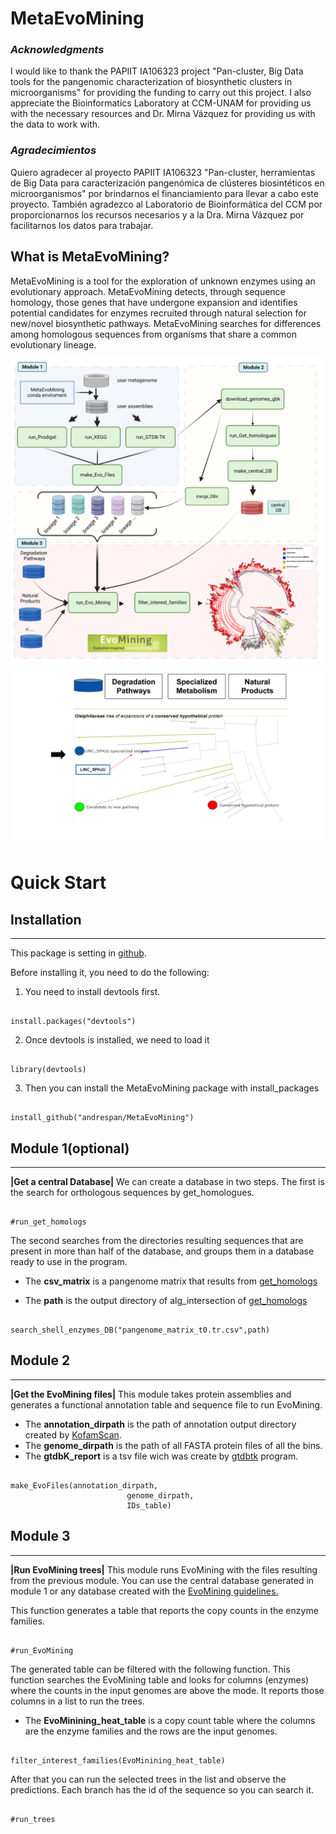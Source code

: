 
# MetaEvoMining

### *Acknowledgments*
I would like to thank the PAPIIT IA106323 project "Pan-cluster, Big Data tools for the pangenomic characterization of biosynthetic clusters in microorganisms" for providing the funding to carry out this project. I also appreciate the Bioinformatics Laboratory at CCM-UNAM for providing us with the necessary resources and Dr. Mirna Vázquez for providing us with the data to work with.
### *Agradecimientos*
Quiero agradecer al proyecto PAPIIT IA106323 "Pan-cluster, herramientas de Big Data para caracterización pangenómica de clústeres biosintéticos en microorganismos" por brindarnos el financiamiento para llevar a cabo este proyecto. También agradezco al Laboratorio de Bioinformática del CCM por proporcionarnos los recursos necesarios y a la Dra. Mirna Vázquez por facilitarnos los datos para trabajar.


## What is MetaEvoMining?

MetaEvoMining is a tool for the exploration of unknown enzymes using an
evolutionary approach. MetaEvoMining detects, through sequence homology,
those genes that have undergone expansion and identifies potential
candidates for enzymes recruited through natural selection for new/novel
biosynthetic pathways. MetaEvoMining searches for differences among
homologous sequences from organisms that share a common evolutionary
lineage.

![figure1](inst/extdata/MetaevoMining.png)![figure2](inst/extdata/image_1.svg)

# Quick Start

## Installation

-----------------------------------------------------------------------

This package is setting in [github](https://github.com/andrespan/MetaEvoMining.git).

Before installing it, you need to do the following:

1. You need to install devtools first.

```{r}

install.packages("devtools")
```

2. Once devtools is installed, we need to load it

```{r}

library(devtools)
```

3. Then you can install the MetaEvoMining package with install_packages

```{r}

install_github("andrespan/MetaEvoMining")

```

## Module 1(optional)

------------------------------------------------------------------------

**\|Get a central Database\|** We can create a database in two steps. The
first is the search for orthologous sequences by get_homologues.

```{r}

#run_get_homologs

```

The second searches from the directories resulting sequences that are
present in more than half of the database, and groups them in a database
ready to use in the program.

-   The **csv_matrix** is a pangenome matrix that results from
    [get_homologs](http://eead-csic-compbio.github.io/get_homologues/manual/)

-   The **path** is the output directory of alg_intersection of
    [get_homologs](http://eead-csic-compbio.github.io/get_homologues/manual/)

```{r}

search_shell_enzymes_DB("pangenome_matrix_t0.tr.csv",path)

```

## Module 2

------------------------------------------------------------------------

**\|Get the EvoMining files\|** This module takes protein assemblies and
generates a functional annotation table and sequence file to run
EvoMining.

-   The **annotation_dirpath** is the path of annotation output
    directory created by
    [KofamScan](https://github.com/takaram/kofam_scan.git).
-   The **genome_dirpath** is the path of all FASTA protein files of all
    the bins.
-   The **gtdbK_report** is a tsv file wich was create by
    [gtdbtk](https://github.com/Ecogenomics/GTDBTk.git) program.

```{r}

make_EvoFiles(annotation_dirpath,
                          genome_dirpath,
                          IDs_table)

```

## Module 3

------------------------------------------------------------------------
**\|Run EvoMining trees\|** This module runs EvoMining with the files resulting from the previous module. You can use the central database generated in module 1 or any database created with the [EvoMining guidelines.](https://github.com/nselem/evomining/wiki/Databases-Conformation)

This function generates a table that reports the copy counts in the enzyme families.

```{r}

#run_EvoMining

```

The generated table can be filtered with the following function. This function searches the EvoMining table and looks for columns (enzymes) where the counts in the input genomes are above the mode. It reports those columns in a list to run the trees.

- The **EvoMinining_heat_table** is a copy count table where the columns are the enzyme families and the rows are the input genomes.

```{r}

filter_interest_families(EvoMinining_heat_table)

```


After that you can run the selected trees in the list and observe the predictions. Each branch has the id of the sequence so you can search it.

```{r}

#run_trees

```


